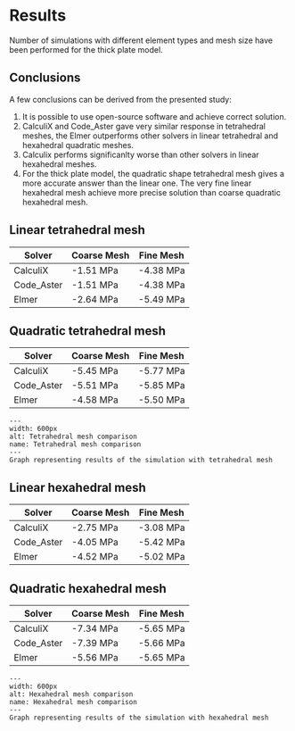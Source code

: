 # Results

Number of simulations with different element types and mesh size have been performed for the thick plate model.

## Conclusions

A few conclusions can be derived from the presented study:

1. It is possible to use open-source software and achieve correct solution.
2. CalculiX and Code_Aster gave very similar response in tetrahedral meshes, the Elmer outperforms other solvers in linear tetrahedral and hexahedral quadratic meshes.
3. Calculix performs significanlty worse than other solvers in linear hexahedral meshes.
4. For the thick plate model, the quadratic shape tetrahedral mesh gives a more accurate answer than the linear one. The very fine linear hexahedral mesh achieve more precise solution than coarse quadratic hexahedral mesh.


## Linear tetrahedral mesh

| Solver                |Coarse Mesh              |Fine Mesh                |
|-----------------------|-------------------------|-------------------------|
| CalculiX              | -1.51 MPa               | -4.38 MPa               |    
| Code_Aster            | -1.51 MPa               | -4.38 MPa               |
| Elmer                 | -2.64 MPa               | -5.49 MPa               |

## Quadratic tetrahedral mesh

| Solver                |Coarse Mesh              |Fine Mesh                |
|-----------------------|-------------------------|-------------------------|
| CalculiX              | -5.45 MPa               |  -5.77 MPa              |    
| Code_Aster            | -5.51 MPa               |  -5.85 MPa              |
| Elmer                 | -4.58 MPa               |  -5.50 MPa              |

```{figure} ./tet-comparison_thick_plate.png
---
width: 600px
alt: Tetrahedral mesh comparison
name: Tetrahedral mesh comparison
---
Graph representing results of the simulation with tetrahedral mesh
```

## Linear hexahedral mesh

| Solver                |Coarse Mesh              |Fine Mesh                |
|-----------------------|-------------------------|-------------------------|
| CalculiX              | -2.75 MPa               |  -3.08 MPa              |    
| Code_Aster            | -4.05 MPa               |  -5.42 MPa              |
| Elmer                 | -4.52 MPa               |  -5.02 MPa              |

## Quadratic hexahedral mesh

| Solver                |Coarse Mesh              |Fine Mesh                |
|-----------------------|-------------------------|-------------------------|
| CalculiX              | -7.34 MPa               |  -5.65 MPa              |    
| Code_Aster            | -7.39 MPa               |  -5.66 MPa              |
| Elmer                 | -5.56 MPa               |  -5.65 MPa              |

```{figure} ./hex-comparison_thick_plate.png
---
width: 600px
alt: Hexahedral mesh comparison
name: Hexahedral mesh comparison
---
Graph representing results of the simulation with hexahedral mesh
```
